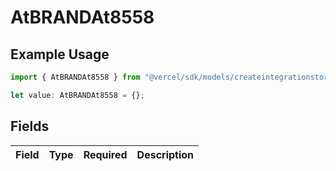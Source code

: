 # AtBRANDAt8558

## Example Usage

```typescript
import { AtBRANDAt8558 } from "@vercel/sdk/models/createintegrationstoredirectop.js";

let value: AtBRANDAt8558 = {};
```

## Fields

| Field       | Type        | Required    | Description |
| ----------- | ----------- | ----------- | ----------- |